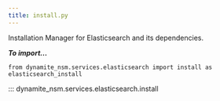 ```yaml
---
title: install.py
---
```


Installation Manager for Elasticsearch and its dependencies.

***To import...***
```python3
from dynamite_nsm.services.elasticsearch import install as elasticsearch_install
```
::: dynamite_nsm.services.elasticsearch.install